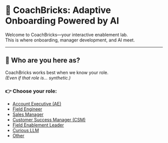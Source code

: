 # 🧱 CoachBricks: Adaptive Onboarding Powered by AI

Welcome to CoachBricks—your interactive enablement lab.  
This is where onboarding, manager development, and AI meet.

---

## 🧠 Who are you here as?

CoachBricks works best when we know your role.  
*(Even if that role is... synthetic.)*

### 👉 Choose your role:

- [Account Executive (AE)](ramp-buddy.md?role=AE)
- [Field Engineer](ramp-buddy.md?role=FE)
- [Sales Manager](ramp-buddy.md?role=Manager)
- [Customer Success Manager (CSM)](ramp-buddy.md?role=CSM)
- [Field Enablement Leader](ramp-buddy.md?role=Enablement)
- [Curious LLM](agent-lab.md?role=LLM)
- [Other](ramp-buddy.md?role=Other)
